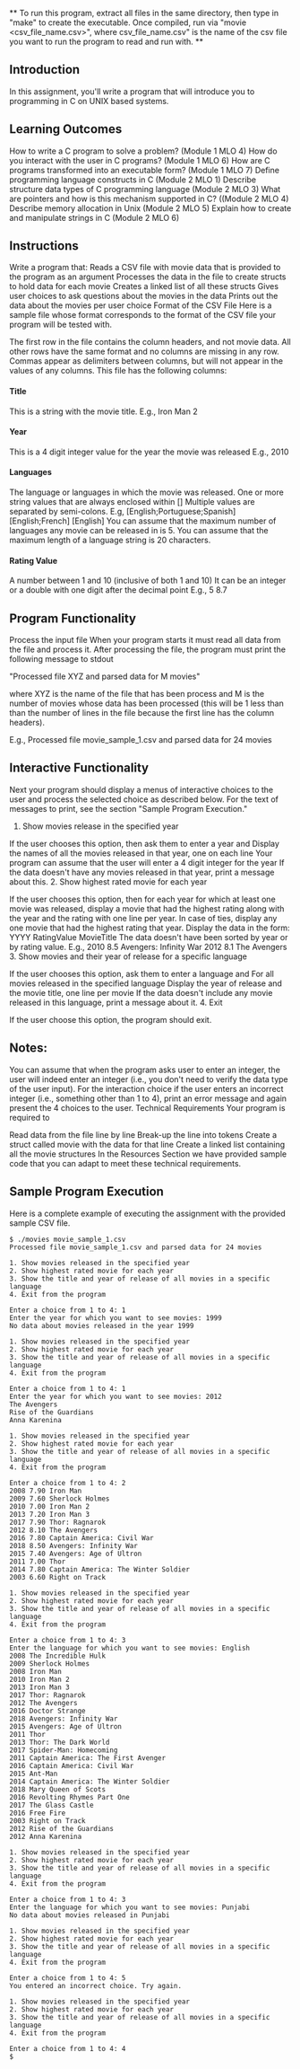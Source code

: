 ** To run this program, extract all files in the same directory, then type in "make" to create the executable. Once compiled, run via "movie <csv_file_name.csv>", where csv_file_name.csv" is the name of the csv file you want to run the program to read and run with. **

## Introduction
In this assignment, you'll write a program that will introduce you to programming in C on UNIX based systems.

## Learning Outcomes
How to write a C program to solve a problem? (Module 1 MLO 4)
How do you interact with the user in C programs? (Module 1 MLO 6)
How are C programs transformed into an executable form? (Module 1 MLO 7)
Define programming language constructs in C (Module 2 MLO 1)
Describe structure data types of C programming language (Module 2 MLO 3)
What are pointers and how is this mechanism supported in C? ((Module 2 MLO 4)
Describe memory allocation in Unix (Module 2 MLO 5)
Explain how to create and manipulate strings in C (Module 2 MLO 6)

## Instructions
Write a program that:
Reads a CSV file with movie data that is provided to the program as an argument
Processes the data in the file to create structs to hold data for each movie
Creates a linked list of all these structs
Gives user choices to ask questions about the movies in the data
Prints out the data about the movies per user choice
Format of the CSV File
Here is a sample file whose format corresponds to the format of the CSV file your program will be tested with.

The first row in the file contains the column headers, and not movie data.
All other rows have the same format and no columns are missing in any row.
Commas appear as delimiters between columns, but will not appear in the values of any columns.
This file has the following columns:

#### Title
This is a string with the movie title.
E.g., Iron Man 2
#### Year
This is a 4 digit integer value for the year the movie was released
E.g., 2010
#### Languages
The language or languages in which the movie was released.
One or more string values that are always enclosed within []
Multiple values are separated by semi-colons.
E.g,
[English;Portuguese;Spanish]
[English;French]
[English]
You can assume that the maximum number of languages any movie can be released in is 5.
You can assume that the maximum length of a language string is 20 characters.
#### Rating Value
A number between 1 and 10 (inclusive of both 1 and 10)
It can be an integer or a double with one digit after the decimal point
E.g.,
5
8.7
## Program Functionality
Process the input file
When your program starts it must read all data from the file and process it. After processing the file, the program must print the following message to stdout

"Processed file XYZ and parsed data for M movies"

where XYZ is the name of the file that has been process and M is the number of movies whose data has been processed (this will be 1 less than than the number of lines in the file because the first line has the column headers).

E.g., Processed file movie_sample_1.csv and parsed data for 24 movies

## Interactive Functionality
Next your program should display a menus of interactive choices to the user and process the selected choice as described below. For the text of messages to print, see the section "Sample Program Execution."

1. Show movies release in the specified year

If the user chooses this option, then ask them to enter a year and
Display the names of all the movies released in that year, one on each line
Your program can assume that the user will enter a 4 digit integer for the year
If the data doesn't have any movies released in that year, print a message about this. 
2. Show highest rated movie for each year

If the user chooses this option, then for each year for which at least one movie was released, display a movie that had the highest rating along with the year and the rating with one line per year.
In case of ties, display any one movie that had the highest rating that year.
Display the data in the form: YYYY RatingValue MovieTitle
The data doesn't have been sorted by year or by rating value.
E.g.,
2010 8.5 Avengers: Infinity War
2012 8.1 The Avengers
3. Show movies and their year of release for a specific language

If the user chooses this option, ask them to enter a language and
For all movies released in the specified language
Display the year of release and the movie title, one line per movie
If the data doesn't include any movie released in this language, print a message about it.
4. Exit

If the user choose this option, the program should exit.
## Notes:

You can assume that when the program asks user to enter an integer, the user will indeed enter an integer (i.e., you don't need to verify the data type of the user input).
For the interaction choice if  the user enters an incorrect integer (i.e., something other than 1 to 4), print an error message and again present the 4 choices to the user. 
Technical Requirements
Your program is required to

Read data from the file line by line
Break-up the line into tokens
Create a struct called movie with the data for that line
Create a linked list containing all the movie structures
In the Resources Section we have provided sample code that you can adapt to meet these technical requirements.

## Sample Program Execution
Here is a complete example of executing the assignment with the provided sample CSV file.

<pre><code>$ ./movies movie_sample_1.csv 
Processed file movie_sample_1.csv and parsed data for 24 movies

1. Show movies released in the specified year
2. Show highest rated movie for each year
3. Show the title and year of release of all movies in a specific language
4. Exit from the program

Enter a choice from 1 to 4: 1
Enter the year for which you want to see movies: 1999
No data about movies released in the year 1999

1. Show movies released in the specified year
2. Show highest rated movie for each year
3. Show the title and year of release of all movies in a specific language
4. Exit from the program

Enter a choice from 1 to 4: 1
Enter the year for which you want to see movies: 2012
The Avengers
Rise of the Guardians
Anna Karenina

1. Show movies released in the specified year
2. Show highest rated movie for each year
3. Show the title and year of release of all movies in a specific language
4. Exit from the program

Enter a choice from 1 to 4: 2
2008 7.90 Iron Man
2009 7.60 Sherlock Holmes
2010 7.00 Iron Man 2
2013 7.20 Iron Man 3
2017 7.90 Thor: Ragnarok
2012 8.10 The Avengers
2016 7.80 Captain America: Civil War
2018 8.50 Avengers: Infinity War
2015 7.40 Avengers: Age of Ultron
2011 7.00 Thor
2014 7.80 Captain America: The Winter Soldier
2003 6.60 Right on Track

1. Show movies released in the specified year
2. Show highest rated movie for each year
3. Show the title and year of release of all movies in a specific language
4. Exit from the program

Enter a choice from 1 to 4: 3
Enter the language for which you want to see movies: English
2008 The Incredible Hulk
2009 Sherlock Holmes
2008 Iron Man
2010 Iron Man 2
2013 Iron Man 3
2017 Thor: Ragnarok
2012 The Avengers
2016 Doctor Strange
2018 Avengers: Infinity War
2015 Avengers: Age of Ultron
2011 Thor
2013 Thor: The Dark World
2017 Spider-Man: Homecoming
2011 Captain America: The First Avenger
2016 Captain America: Civil War
2015 Ant-Man
2014 Captain America: The Winter Soldier
2018 Mary Queen of Scots
2016 Revolting Rhymes Part One
2017 The Glass Castle
2016 Free Fire
2003 Right on Track
2012 Rise of the Guardians
2012 Anna Karenina

1. Show movies released in the specified year
2. Show highest rated movie for each year
3. Show the title and year of release of all movies in a specific language
4. Exit from the program

Enter a choice from 1 to 4: 3
Enter the language for which you want to see movies: Punjabi
No data about movies released in Punjabi

1. Show movies released in the specified year
2. Show highest rated movie for each year
3. Show the title and year of release of all movies in a specific language
4. Exit from the program

Enter a choice from 1 to 4: 5
You entered an incorrect choice. Try again.

1. Show movies released in the specified year
2. Show highest rated movie for each year
3. Show the title and year of release of all movies in a specific language
4. Exit from the program

Enter a choice from 1 to 4: 4
$<pre></code>
